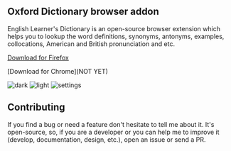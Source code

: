 ## Oxford Dictionary browser addon
English Learner's Dictionary is an open-source browser extension which helps you to lookup the word definitions, synonyms, antonyms, examples, collocations, American and British pronunciation and etc.

[Download for Firefox](https://addons.mozilla.org/en-US/firefox/addon/english-learners-dictionary/)

[Download for Chrome](NOT YET)


![dark](https://user-images.githubusercontent.com/1223848/70774403-27aa9c00-1db5-11ea-8023-fa176dcd6278.PNG)
![light](https://user-images.githubusercontent.com/1223848/70774405-28433280-1db5-11ea-8928-22c06df88c64.PNG)
![settings](https://user-images.githubusercontent.com/1223848/70774407-28dbc900-1db5-11ea-92d2-63882e37ffcc.PNG)


## Contributing
If you find a bug or need a feature don't hesitate to tell me about it. It's open-source, so, if you are a developer or you can help me to improve it (develop, documentation, design, etc.), open an issue or send a PR.


